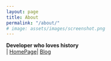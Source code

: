 ```yaml
---
layout: page
title: About
permalink: "/about/"
# image: assets/images/screenshot.png
---
```


**Developer who loves history**  
| [HomePage](https://www.codemapo.com/)| [Blog](https://blog.codemapo.com/)

